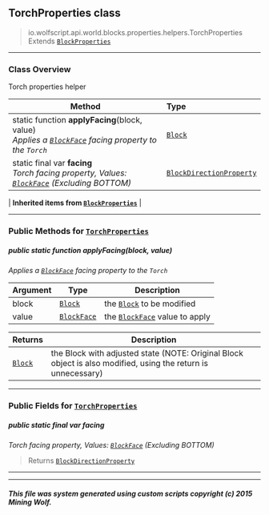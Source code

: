 ## TorchProperties __class__

>io.wolfscript.api.world.blocks.properties.helpers.TorchProperties
>Extends [`BlockProperties`](BlockProperties.md)

---

### Class Overview

Torch properties helper

Method | Type   
--- | :--- 
static function __applyFacing__(block, value) <br> _Applies a [`BlockFace`](../../BlockFace.md) facing property to the `Torch`_ | [`Block`](../../Block.md)
static final var __facing__ <br> _Torch facing property, Values: [`BlockFace`](../../BlockFace.md) (Excluding BOTTOM)_ | [`BlockDirectionProperty`](../BlockDirectionProperty.md)
 |
__Inherited items from [`BlockProperties`](BlockProperties.md)__ |





---


### Public Methods for [`TorchProperties`](TorchProperties.md)

##### <a id='applyfacing'></a>public static function __applyFacing__(block, value)

_Applies a [`BlockFace`](../../BlockFace.md) facing property to the `Torch`_

Argument | Type | Description  
--- | --- | --- 
block | [`Block`](../../Block.md) | the [`Block`](../../Block.md) to be modified
value | [`BlockFace`](../../BlockFace.md) | the [`BlockFace`](../../BlockFace.md) value to apply

Returns | Description
--- | --- 
[`Block`](../../Block.md) | the Block with adjusted state (NOTE: Original Block object is also modified, using the return is unnecessary)


---

### Public Fields for [`TorchProperties`](TorchProperties.md)

##### <a id='facing'></a>public static final var __facing__

_Torch facing property, Values: [`BlockFace`](../../BlockFace.md) (Excluding BOTTOM)_

>Returns
>  [`BlockDirectionProperty`](../BlockDirectionProperty.md)

---


---


##### This file was system generated using custom scripts copyright (c) 2015 Mining Wolf.
	


